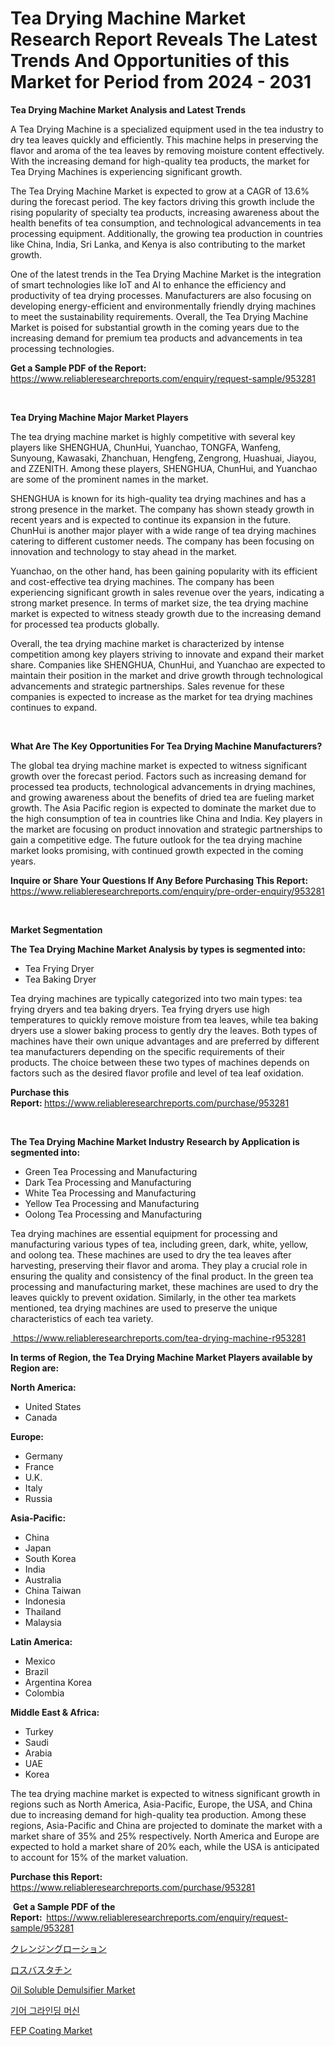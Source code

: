<p><h1>Tea Drying Machine Market Research Report Reveals The Latest Trends And Opportunities of this Market for Period from 2024 - 2031</h1></p><p><strong>Tea Drying Machine Market Analysis and Latest Trends</strong></p>
<p><p>A Tea Drying Machine is a specialized equipment used in the tea industry to dry tea leaves quickly and efficiently. This machine helps in preserving the flavor and aroma of the tea leaves by removing moisture content effectively. With the increasing demand for high-quality tea products, the market for Tea Drying Machines is experiencing significant growth.</p><p>The Tea Drying Machine Market is expected to grow at a CAGR of 13.6% during the forecast period. The key factors driving this growth include the rising popularity of specialty tea products, increasing awareness about the health benefits of tea consumption, and technological advancements in tea processing equipment. Additionally, the growing tea production in countries like China, India, Sri Lanka, and Kenya is also contributing to the market growth.</p><p>One of the latest trends in the Tea Drying Machine Market is the integration of smart technologies like IoT and AI to enhance the efficiency and productivity of tea drying processes. Manufacturers are also focusing on developing energy-efficient and environmentally friendly drying machines to meet the sustainability requirements. Overall, the Tea Drying Machine Market is poised for substantial growth in the coming years due to the increasing demand for premium tea products and advancements in tea processing technologies.</p></p>
<p><strong>Get a Sample PDF of the Report:&nbsp;</strong> <a href="https://www.reliableresearchreports.com/enquiry/request-sample/953281">https://www.reliableresearchreports.com/enquiry/request-sample/953281</a></p>
<p>&nbsp;</p>
<p><strong>Tea Drying Machine Major Market Players</strong></p>
<p><p>The tea drying machine market is highly competitive with several key players like SHENGHUA, ChunHui, Yuanchao, TONGFA, Wanfeng, Sunyoung, Kawasaki, Zhanchuan, Hengfeng, Zengrong, Huashuai, Jiayou, and ZZENITH. Among these players, SHENGHUA, ChunHui, and Yuanchao are some of the prominent names in the market.</p><p>SHENGHUA is known for its high-quality tea drying machines and has a strong presence in the market. The company has shown steady growth in recent years and is expected to continue its expansion in the future. ChunHui is another major player with a wide range of tea drying machines catering to different customer needs. The company has been focusing on innovation and technology to stay ahead in the market.</p><p>Yuanchao, on the other hand, has been gaining popularity with its efficient and cost-effective tea drying machines. The company has been experiencing significant growth in sales revenue over the years, indicating a strong market presence. In terms of market size, the tea drying machine market is expected to witness steady growth due to the increasing demand for processed tea products globally.</p><p>Overall, the tea drying machine market is characterized by intense competition among key players striving to innovate and expand their market share. Companies like SHENGHUA, ChunHui, and Yuanchao are expected to maintain their position in the market and drive growth through technological advancements and strategic partnerships. Sales revenue for these companies is expected to increase as the market for tea drying machines continues to expand.</p></p>
<p>&nbsp;</p>
<p><strong>What Are The Key Opportunities For Tea Drying Machine Manufacturers?</strong></p>
<p><p>The global tea drying machine market is expected to witness significant growth over the forecast period. Factors such as increasing demand for processed tea products, technological advancements in drying machines, and growing awareness about the benefits of dried tea are fueling market growth. The Asia Pacific region is expected to dominate the market due to the high consumption of tea in countries like China and India. Key players in the market are focusing on product innovation and strategic partnerships to gain a competitive edge. The future outlook for the tea drying machine market looks promising, with continued growth expected in the coming years.</p></p>
<p><strong>Inquire or Share Your Questions If Any Before Purchasing This Report:</strong> <a href="https://www.reliableresearchreports.com/enquiry/pre-order-enquiry/953281">https://www.reliableresearchreports.com/enquiry/pre-order-enquiry/953281</a></p>
<p>&nbsp;</p>
<p><strong>Market Segmentation</strong></p>
<p><strong>The Tea Drying Machine Market Analysis by types is segmented into:</strong></p>
<p><ul><li>Tea Frying Dryer</li><li>Tea Baking Dryer</li></ul></p>
<p><p>Tea drying machines are typically categorized into two main types: tea frying dryers and tea baking dryers. Tea frying dryers use high temperatures to quickly remove moisture from tea leaves, while tea baking dryers use a slower baking process to gently dry the leaves. Both types of machines have their own unique advantages and are preferred by different tea manufacturers depending on the specific requirements of their products. The choice between these two types of machines depends on factors such as the desired flavor profile and level of tea leaf oxidation.</p></p>
<p><strong>Purchase this Report:&nbsp;</strong><a href="https://www.reliableresearchreports.com/purchase/953281">https://www.reliableresearchreports.com/purchase/953281</a></p>
<p>&nbsp;</p>
<p><strong>The Tea Drying Machine Market Industry Research by Application is segmented into:</strong></p>
<p><ul><li>Green Tea Processing and Manufacturing</li><li>Dark Tea Processing and Manufacturing</li><li>White Tea Processing and Manufacturing</li><li>Yellow Tea Processing and Manufacturing</li><li>Oolong Tea Processing and Manufacturing</li></ul></p>
<p><p>Tea drying machines are essential equipment for processing and manufacturing various types of tea, including green, dark, white, yellow, and oolong tea. These machines are used to dry the tea leaves after harvesting, preserving their flavor and aroma. They play a crucial role in ensuring the quality and consistency of the final product. In the green tea processing and manufacturing market, these machines are used to dry the leaves quickly to prevent oxidation. Similarly, in the other tea markets mentioned, tea drying machines are used to preserve the unique characteristics of each tea variety.</p></p>
<p><a href="https://www.reliableresearchreports.com/tea-drying-machine-r953281">&nbsp;https://www.reliableresearchreports.com/tea-drying-machine-r953281</a></p>
<p><strong>In terms of Region, the Tea Drying Machine Market Players available by Region are:</strong></p>
<p>
    <p> <strong> North America: </strong>
        <ul>
            <li>United States</li>
            <li>Canada</li>
        </ul>
        </p> 
    <p> <strong> Europe: </strong>
        <ul>
            <li>Germany</li>
            <li>France</li>
            <li>U.K.</li>
            <li>Italy</li>
            <li>Russia</li>
        </ul>
        </p> 
    <p> <strong> Asia-Pacific: </strong>
        <ul>
            <li>China</li>
            <li>Japan</li>
            <li>South Korea</li>
            <li>India</li>
            <li>Australia</li>
            <li>China Taiwan</li>
            <li>Indonesia</li>
            <li>Thailand</li>
            <li>Malaysia</li>
        </ul>
        </p> 
    <p> <strong> Latin America: </strong>
        <ul>
            <li>Mexico</li>
            <li>Brazil</li>
            <li>Argentina Korea</li>
            <li>Colombia</li>
        </ul>
        </p> 
    <p> <strong> Middle East & Africa: </strong>
        <ul>
            <li>Turkey</li>
            <li>Saudi</li>
            <li>Arabia</li>
            <li>UAE</li>
            <li>Korea</li>
        </ul>
    </p>
    </p>
<p><p>The tea drying machine market is expected to witness significant growth in regions such as North America, Asia-Pacific, Europe, the USA, and China due to increasing demand for high-quality tea production. Among these regions, Asia-Pacific and China are projected to dominate the market with a market share of 35% and 25% respectively. North America and Europe are expected to hold a market share of 20% each, while the USA is anticipated to account for 15% of the market valuation.</p></p>
<p><strong>Purchase this Report: </strong><a href="https://www.reliableresearchreports.com/purchase/953281">https://www.reliableresearchreports.com/purchase/953281</a></p>
<p>&nbsp;<strong>Get a Sample PDF of the Report:&nbsp;&nbsp;</strong><a href="https://www.reliableresearchreports.com/enquiry/request-sample/953281">https://www.reliableresearchreports.com/enquiry/request-sample/953281</a></p>
<p><strong></strong></p>
<p><p><a href="https://github.com/xtkhtofdt934839/Market-Research-Report-List-1/blob/main/358647636494.md">クレンジングローション</a></p><p><a href="https://medium.com/@r.aspinall_32685/%E3%83%AD%E3%82%B9%E3%83%90%E3%82%B9%E3%82%BF%E3%83%81%E3%83%B3%E5%B8%82%E5%A0%B4%E8%A6%8F%E6%A8%A1-%E5%B8%82%E5%A0%B4%E5%8B%95%E5%90%91%E3%81%A8%E5%B8%82%E5%A0%B4%E4%BA%88%E6%B8%AC-2024%E5%B9%B4-2031%E5%B9%B4-3d24fce2a420">ロスバスタチン</a></p><p><a href="https://issuu.com/reportprime-2/docs/oil-soluble-demulsifier-market-size-2030.pptx">Oil Soluble Demulsifier Market</a></p><p><a href="https://medium.com/@kimwiegand/%EA%B8%B0%EC%96%B4-%EA%B7%B8%EB%9D%BC%EC%9D%B8%EB%94%A9-%EA%B8%B0%EA%B3%84-%EC%8B%9C%EC%9E%A5-%EC%A1%B0%EC%82%AC-%EB%B3%B4%EA%B3%A0%EC%84%9C-%EA%B7%B8-%EC%97%AD%EC%82%AC-%EB%B0%8F-%EC%98%88%EC%B8%A1-2024%EB%85%84%EB%B6%80%ED%84%B0-2031%EB%85%84%EA%B9%8C%EC%A7%80-065b3c6cd4ed">기어 그라인딩 머신</a></p><p><a href="https://issuu.com/reportprime-2/docs/fep-coating-market-size-2030.pptx">FEP Coating Market</a></p></p>